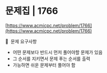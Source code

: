 # 문제집 | 1766

[https://www.acmicpc.net/problem/1766](https://www.acmicpc.net/problem/1766)

🙏  문제 요구사항

- 어떤 문제보다 반드시 먼저 풀어야할 문제가 있음
- 그 순서를 지키면서 문제 푸는 순서를 출력
- 가능하면 쉬운 문제부터 풀어야 함